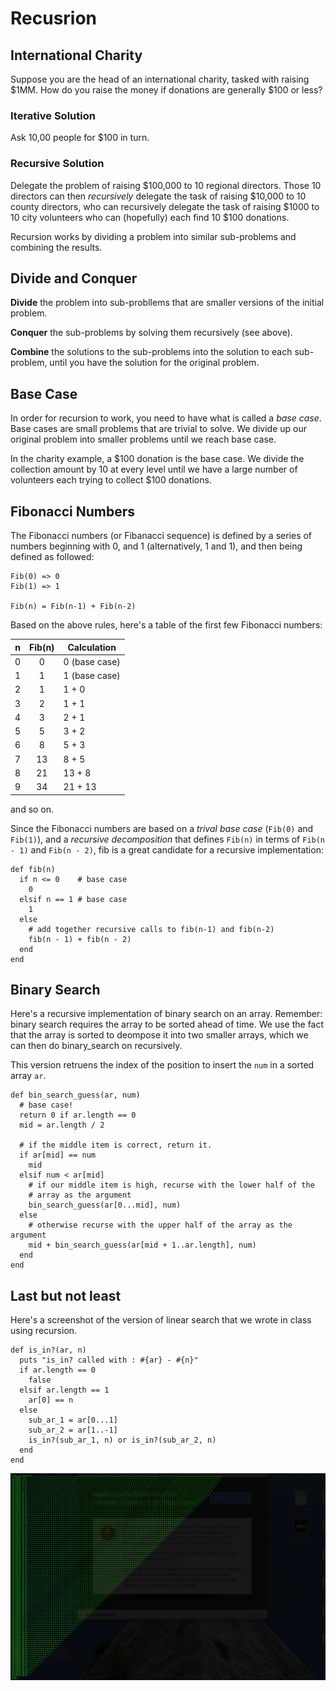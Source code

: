 # Recusrion

## International Charity

Suppose you are the head of an international charity, tasked with
raising $1MM. How do you raise the money if donations are generally
$100 or less?

### Iterative Solution

Ask 10,00 people for $100 in turn.

### Recursive Solution

Delegate the problem of raising $100,000 to 10 regional
directors. Those 10 directors can then *recursively* delegate the task
of raising $10,000 to 10 county directors, who can recursively
delegate the task of raising $1000 to 10 city volunteers who can
(hopefully) each find 10 $100 donations.

Recursion works by dividing a problem into similar sub-problems and
combining the results.

## Divide and Conquer

**Divide** the problem into sub-probllems that are smaller versions of
  the initial problem.

**Conquer** the sub-problems by solving them recursively (see above).

**Combine** the solutions to the sub-problems into the solution to
  each sub-problem, until you have the solution for the original
  problem.

## Base Case

In order for recursion to work, you need to have what is called a
*base case*. Base cases are small problems that are trivial to
solve. We divide up our original problem into smaller problems until
we reach base case.

In the charity example, a $100 donation is the base case. We divide
the collection amount by 10 at every level until we have a large
number of volunteers each trying to collect $100 donations.

## Fibonacci Numbers

The Fibonacci numbers (or Fibanacci sequence) is defined by a series
of numbers beginning with 0, and 1 (alternatively, 1 and 1), and then
being defined as followed:

```
Fib(0) => 0
Fib(1) => 1

Fib(n) = Fib(n-1) + Fib(n-2)
```

Based on the above rules, here's a table of the first few Fibonacci
numbers:

| n     | Fib(n)| Calculation |
|-------|:-----:|-------------|
|0      |0      | 0 (base case)|
|1      |1      | 1 (base case)|
|2      |1      | 1 + 0        |
|3      |2      | 1 + 1        |
|4      |3      | 2 + 1        |
|5      |5      | 3 + 2        |
|6      |8      | 5 + 3        |
|7      |13     | 8 + 5        |
|8      |21     | 13 + 8       |
|9      |34     | 21 + 13      |

and so on.

Since the Fibonacci numbers are based on a *trival base case*
(```Fib(0)``` and ```Fib(1)```), and a *recursive decomposition* that
defines ```Fib(n)``` in terms of ```Fib(n - 1)``` and ```Fib(n -
2)```, fib is a great candidate for a recursive implementation:

```
def fib(n)
  if n <= 0    # base case
    0
  elsif n == 1 # base case
    1
  else
    # add together recursive calls to fib(n-1) and fib(n-2)
    fib(n - 1) + fib(n - 2)
  end
end
```

## Binary Search

Here's a recursive implementation of binary search on an
array. Remember: binary search requires the array to be sorted ahead
of time. We use the fact that the array is sorted to deompose it into
two smaller arrays, which we can then do binary_search on recursively.

This version retruens the index of the position to insert the ```num``` in a
sorted array ```ar```.

```
def bin_search_guess(ar, num)
  # base case!
  return 0 if ar.length == 0
  mid = ar.length / 2

  # if the middle item is correct, return it.
  if ar[mid] == num
    mid
  elsif num < ar[mid]
    # if our middle item is high, recurse with the lower half of the
    # array as the argument
    bin_search_guess(ar[0...mid], num)
  else
    # otherwise recurse with the upper half of the array as the argument
    mid + bin_search_guess(ar[mid + 1..ar.length], num)
  end
end
```

## Last but not least

Here's a screenshot of the version of linear search that we wrote in
class using recursion.

```
def is_in?(ar, n)
  puts "is_in? called with : #{ar} - #{n}"
  if ar.length == 0
    false
  elsif ar.length == 1
    ar[0] == n
  else
    sub_ar_1 = ar[0...1]
    sub_ar_2 = ar[1..-1]
    is_in?(sub_ar_1, n) or is_in?(sub_ar_2, n)
  end
end
```
![recursing](recursion.png)
